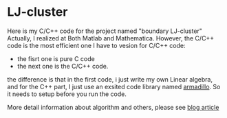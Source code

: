 # LJ-cluster
Here is my C/C++ code for the project named "boundary LJ-cluster"
Actually, I realized at Both Matlab and Mathematica. However, the C/C++ code is the most efficient one
I have to vesion for C/C++ code:
- the fisrt one is pure C code
- the next one is the C/C++ code.

the difference is that in the first code, i just write my own Linear algebra,  and for the C++ part, I just use an exsited code library named  [armadillo](http://arma.sourceforge.net/). So it needs to setup before you run the code.

More detail information about algorithm and others, please see [blog article](veya-ztn.xyz)
